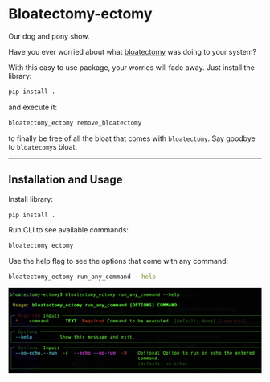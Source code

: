 # Bloatectomy-ectomy #

Our dog and pony show.

Have you ever worried about what [bloatectomy](https://github.com/1fmusic/bloatectomy) was doing 
to your system?

With this easy to use package, your worries will fade away.  Just install the library:

```bash
pip install .
```

and execute it:

```bash
bloatectomy_ectomy remove_bloatectomy
```

to finally be free of all the bloat that comes with `bloatectomy`. 
Say goodbye to `bloatecomy`s bloat.

----
## Installation and Usage ##

Install library:

```bash
pip install .
```

Run CLI to see available commands:

```bash
bloatectomy_ectomy
```

Use the help flag to see the options that come with any command:

```bash
bloatectomy_ectomy run_any_command --help
```

![](./docs/_static/images/ss_bloatectomy_ectomy_run_any_command.png)